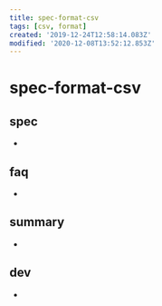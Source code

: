 ```yaml
---
title: spec-format-csv
tags: [csv, format]
created: '2019-12-24T12:58:14.083Z'
modified: '2020-12-08T13:52:12.853Z'
---
```


# spec-format-csv

## spec

- 

## faq

- 

## summary

- 
## dev

- 
